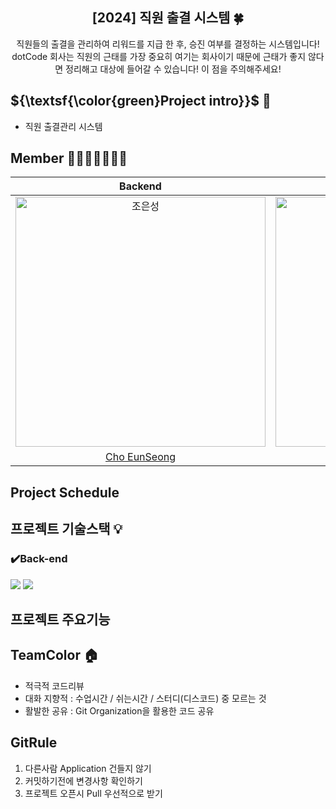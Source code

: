 <div align="center">
<h2>[2024] 직원 출결 시스템 🍀</h2>
  직원들의 출결을 관리하여 리워드를 지급 한 후, 승진 여부를 결정하는 시스템입니다!<br> dotCode 회사는 직원의 근태를 가장 중요히 여기는 회사이기 때문에 근태가 좋지 않다면 정리해고 대상에 들어갈 수 있습니다! 이 점을 주의해주세요!
</div>

## ${\textsf{\color{green}Project intro}}$ 📝
  - 직원 출결관리 시스템

## Member 👨‍👨‍👧‍👧👩‍👦‍👦
|                                         Backend                                          |                                         Backend                                          |                                         Backend                                          |                                         Backend                                         |                                       Backend                                        | 
| :--------------------------------------------------------------------------------------: | :--------------------------------------------------------------------------------------: | :--------------------------------------------------------------------------------------: | :-------------------------------------------------------------------------------------: | :-----------------------------------------------------------------------------------: |
| <img src="https://avatars.githubusercontent.com/u/152046800?v=4" width=400px alt="조은성"/> | <img src="https://avatars.githubusercontent.com/u/134928447?v=4" width=400px alt="윤수빈"/> | <img src="https://avatars.githubusercontent.com/u/90615404?v=4" width=400px alt="임찬울"/> | <img src="https://avatars.githubusercontent.com/u/157683508?v=4" width=400px alt="고영상"> | <img src="https://avatars.githubusercontent.com/u/159097835?v=4" width=400px alt="박진현"> |
|                       [Cho EunSeong](https://github.com/eunseongjo)                        |                            [Yoon Soobin](https://github.com/nunu1101)                            |                            [Lim ChanWool](https://github.com/cwul94)                            |                          [Go YoungSang](https://github.com/moass2024)                           |                         [Park JinHyun](https://github.com/0COK0)                         |

## Project Schedule

## 프로젝트 기술스택 💡
### ✔️Back-end
<img src="https://img.shields.io/badge/IntelliJ IDEA-6DB33F?style=for-the-badge&logo=IntelliJ IDEA&logoColor=green">
<img src="https://img.shields.io/badge/mysql-4479A1?style=for-the-badge&logo=mysql&logoColor=green">


## 프로젝트 주요기능






## TeamColor 🏠

- 적극적 코드리뷰
- 대화 지향적 : 수업시간 / 쉬는시간 / 스터디(디스코드) 중 모르는 것
- 활발한 공유 : Git Organization을 활용한 코드 공유

## GitRule
1. 다른사람 Application 건들지 않기
2. 커밋하기전에 변경사항 확인하기
3. 프로젝트 오픈시 Pull 우선적으로 받기





